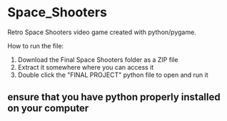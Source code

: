 # Space_Shooters
Retro Space Shooters video game created with python/pygame.

How to run the file:
  1. Download the Final Space Shooters folder as a ZIP file
  2. Extract it somewhere where you can access it
  3. Double click the "FINAL PROJECT" python file to open and run it
  ## ensure that you have python properly installed on your computer
